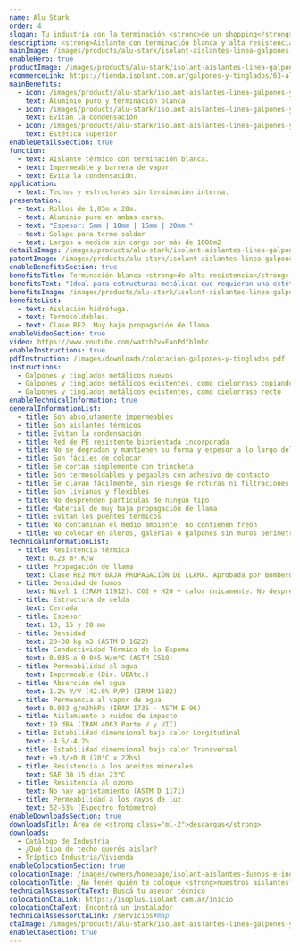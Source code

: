 ```yaml
---
name: Alu Stark
order: 4
slogan: Tu industria con la terminación <strong>de un shopping</strong>
description: <strong>Aislante con terminación blanca y alta resistencia.</strong><br /><br />Fácil instalación gracias a que es un material liviano y resistente al manipuleo en obra. No desprende partículas de ningún tipo. La espuma color blanca favorece a la terminación estética de la cara que queda a la vista.
mainImage: /images/products/alu-stark/isolant-aislantes-linea-galpones-y-tinglados-alu-stark-imagen.jpg
enableHero: true
productImage: /images/products/alu-stark/isolant-aislantes-linea-galpones-y-tinglados-alu-stark-producto-rollo.png
ecommerceLink: https://tienda.isolant.com.ar/galpones-y-tinglados/63-alu-stark-10.html
mainBenefits:
  - icon: /images/products/alu-stark/isolant-aislantes-linea-galpones-y-tinglados-alu-stark-beneficio-1.svg
    text: Aluminio puro y terminación blanca
  - icon: /images/products/alu-stark/isolant-aislantes-linea-galpones-y-tinglados-alu-stark-beneficio-2.svg
    text: Evitan la condensación
  - icon: /images/products/alu-stark/isolant-aislantes-linea-galpones-y-tinglados-alu-stark-beneficio-3.svg
    text: Estética superior
enableDetailsSection: true
function:
  - text: Aislante térmico con terminación blanca.
  - text: Impermeable y barrera de vapor.
  - text: Evita la condensación.
application:
  - text: Techos y estructuras sin terminación interna.
presentation:
  - text: Rollos de 1,05m x 20m.
  - text: Aluminio puro en ambas caras.
  - text: "Espesor: 5mm | 10mm | 15mm | 20mm."
  - text: Solape para termo soldar
  - text: Largos a medida sin cargo por más de 1000m2
detailsImage: /images/products/alu-stark/isolant-aislantes-linea-galpones-y-tinglados-alu-stark-detalle-producto.jpg
patentImage: /images/products/alu-stark/isolant-aislantes-linea-galpones-y-tinglados-alu-stark-patente.png
enableBenefitsSection: true
benefitsTitle: Terminación blanca <strong>de alta resistencia</strong>
benefitsText: "Ideal para estructuras metálicas que requieran una estética superior: La espuma color blanca favorece a la terminación estética de la cara que queda a la vista. Ideal para supermercados, concesionarias de autos, etc.<br /><br />¡Preguntá por la terminación negra!"
benefitsImage: /images/products/alu-stark/isolant-aislantes-linea-galpones-y-tinglados-alu-stark-beneficio-exclusivo.jpg
benefitsList:
  - text: Aislación hidrófuga.
  - text: Termosoldables.
  - text: Clase RE2. Muy baja propagación de llama.
enableVideoSection: true
video: https://www.youtube.com/watch?v=FanPdfblmbc
enableInstructions: true
pdfInstruction: /images/downloads/colocacion-galpones-y-tinglados.pdf
instructions:
  - Galpones y tinglados metálicos nuevos
  - Galpones y tinglados metálicos existentes, como cielorraso copiando la forma
  - Galpones y tinglados metálicos existentes, como cielorraso recto
enableTechnicalInformation: true
generalInformationList:
  - title: Son absolutamente impermeables
  - title: Son aislantes térmicos
  - title: Evitan la condensación
  - title: Red de PE resistente biorientada incorporada
  - title: No se degradan y mantienen su forma y espesor a lo largo del tiempo
  - title: Son fáciles de colocar
  - title: Se cortan simplemente con trincheta
  - title: Son termosoldables y pegables con adhesivo de contacto
  - title: Se clavan fácilmente, sin riesgo de roturas ni filtraciones
  - title: Son livianas y flexibles
  - title: No desprenden partículas de ningún tipo
  - title: Material de muy baja propagación de llama
  - title: Evitan los puentes térmicos
  - title: No contaminan el medio ambiente; no contienen freón
  - title: No colocar en aleros, galerías o galpones sin muros perimetrales que protejan de la reflexión indirecta de los rayos UV
technicalInformationList:
  - title: Resistencia térmica
    text: 0.23 m².K/w
  - title: Propagación de llama
    text: Clase RE2 MUY BAJA PROPAGACIÓN DE LLAMA. Aprobada por Bomberos Argentina.
  - title: Densidad de humos
    text: Nivel 1 (IRAM 11912). CO2 + H20 + calor únicamente. No desprende gases envenenantes.
  - title: Estructura de celda
    text: Cerrada
  - title: Espesor
    text: 10, 15 y 20 mm
  - title: Densidad
    text: 20-30 kg m3 (ASTM D 1622)
  - title: Conductividad Térmica de la Espuma
    text: 0.035 a 0.045 W/m°C (ASTM C518)
  - title: Permeabilidad al agua
    text: Impermeable (Dir. UEAtc.)
  - title: Absorción del agua
    text: 1.2% V/V (42.6% P/P) (IRAM 1582)
  - title: Permeancia al vapor de agua
    text: 0.033 g/m2hkPa (IRAM 1735 - ASTM E-96)
  - title: Aislamiento a ruidos de impacto
    text: 19 dBA (IRAM 4063 Parte V y VII)
  - title: Estabilidad dimensional bajo calor Longitudinal
    text: -4.5/-4.2%
  - title: Estabilidad dimensional bajo calor Transversal
    text: +0.3/+0.8 (70°C x 22hs)
  - title: Resistencia a los aceites minerales
    text: SAE 30 15 días 23°C
  - title: Resistencia al ozono
    text: No hay agrietamiento (ASTM D 1171)
  - title: Permeabilidad a los rayos de luz
    text: 52-63% (Espectro fotómetro)
enableDownloadsSection: true
downloadsTitle: Área de <strong class="ml-2">descargas</strong>
downloads:
  - Catálogo de Industria
  - ¿Qué tipo de techo querés aislar?
  - Tríptico Industria/Vivienda
enableColocationSection: true
colocationImage: /images/owners/homepage/isolant-aislantes-duenos-e-inquilinos-isoplus-colocation.jpg
colocationTitle: ¿No tenés quién te coloque <strong>nuestros aislantes?</strong>
technicalAssessorCtaText: Buscá tu asesor técnico
colocationCtaLink: https://isoplus.isolant.com.ar/inicio
colocationCtaText: Encontrá un instalador
technicalAssessorCtaLink: /servicios#map
ctaImage: /images/products/alu-stark/isolant-aislantes-linea-galpones-y-tinglados-alu-stark-imagen-cta.jpg
enableCtaSection: true
---
```

